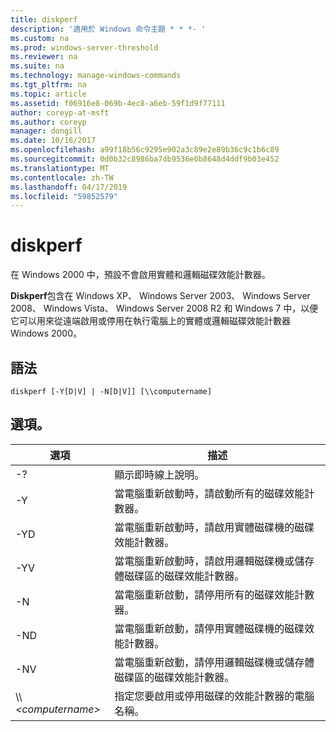 ```yaml
---
title: diskperf
description: '適用於 Windows 命令主題 * * *- '
ms.custom: na
ms.prod: windows-server-threshold
ms.reviewer: na
ms.suite: na
ms.technology: manage-windows-commands
ms.tgt_pltfrm: na
ms.topic: article
ms.assetid: f06916e8-069b-4ec8-a6eb-59f1d9f77111
author: coreyp-at-msft
ms.author: coreyp
manager: dongill
ms.date: 10/16/2017
ms.openlocfilehash: a99f18b56c9295e902a3c89e2e89b36c9c1b6c89
ms.sourcegitcommit: 0d0b32c8986ba7db9536e0b8648d4ddf9b03e452
ms.translationtype: MT
ms.contentlocale: zh-TW
ms.lasthandoff: 04/17/2019
ms.locfileid: "59852579"
---
```

# <a name="diskperf"></a>diskperf



在 Windows 2000 中，預設不會啟用實體和邏輯磁碟效能計數器。

**Diskperf**包含在 Windows XP、 Windows Server 2003、 Windows Server 2008、 Windows Vista、 Windows Server 2008 R2 和 Windows 7 中，以便它可以用來從遠端啟用或停用在執行電腦上的實體或邏輯磁碟效能計數器Windows 2000。

## <a name="syntax"></a>語法

```
diskperf [-Y[D|V] | -N[D|V]] [\\computername]
```

## <a name="options"></a>選項。

|選項|描述|
|------|-----------|
|-?|顯示即時線上說明。|
|-Y|當電腦重新啟動時，請啟動所有的磁碟效能計數器。|
|-YD|當電腦重新啟動時，請啟用實體磁碟機的磁碟效能計數器。|
|-YV|當電腦重新啟動時，請啟用邏輯磁碟機或儲存體磁碟區的磁碟效能計數器。|
|-N|當電腦重新啟動，請停用所有的磁碟效能計數器。|
|-ND|當電腦重新啟動，請停用實體磁碟機的磁碟效能計數器。|
|-NV|當電腦重新啟動，請停用邏輯磁碟機或儲存體磁碟區的磁碟效能計數器。|
|\\\\*\<computername>*|指定您要啟用或停用磁碟的效能計數器的電腦名稱。|